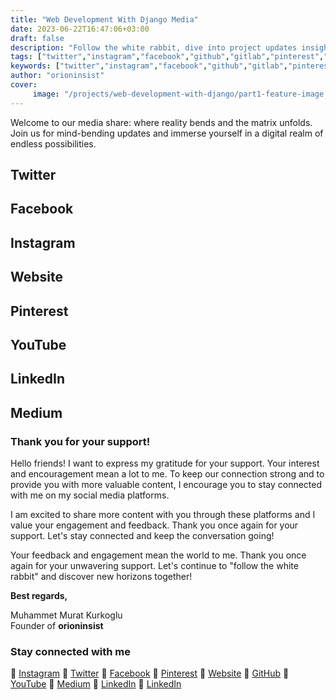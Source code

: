 ```yaml
---
title: "Web Development With Django Media"
date: 2023-06-22T16:47:06+03:00
draft: false
description: "Follow the white rabbit, dive into project updates insights. Stay connected in our media matrix for the latest posts."
tags: ["twitter","instagram","facebook","github","gitlab","pinterest","medium","linkedin","youtube","odysee","twitch"]
keywords: ["twitter","instagram","facebook","github","gitlab","pinterest","medium","linkedin","youtube","odysee","twitch"]
author: "orioninsist"
cover: 
     image: "/projects/web-development-with-django/part1-feature-image.png"
---
```


Welcome to our media share: where reality bends and the matrix unfolds. Join us for mind-bending updates and immerse yourself in a digital realm of endless possibilities.

## Twitter

## Facebook

## Instagram

## Website

## Pinterest

## YouTube

## LinkedIn

## Medium


### Thank you for your support! 

Hello friends! I want to express my gratitude for your support. Your interest and encouragement mean a lot to me. To keep our connection strong and to provide you with more valuable content, I encourage you to stay connected with me on my social media platforms.

I am excited to share more content with you through these platforms and I value your engagement and feedback. Thank you once again for your support. Let's stay connected and keep the conversation going!

Your feedback and engagement mean the world to me. Thank you once again for your unwavering support.
Let's continue to "follow the white rabbit" and discover new horizons together!

**Best regards,**

Muhammet Murat Kurkoglu\
Founder of **orioninsist**

### Stay connected with me

🔗 [Instagram](https://www.instagram.com/insistorion/)
🔗 [Twitter](https://twitter.com/InsistOrion)
🔗 [Facebook](https://www.facebook.com/insistorion)
🔗 [Pinterest](https://www.pinterest.com/orioninsist/)
🔗 [Website](https://orioninsist.org/)
🔗 [GitHub](https://github.com/orioninsist)
🔗 [YouTube](https://www.youtube.com/@orioninsist-official/)
🔗 [Medium](https://orioninsist.dev/)
🔗 [LinkedIn](https://www.linkedin.com/in/muhammet-murat-kurkoglu/)
🔗 [LinkedIn](https://www.linkedin.com/company/orioninsist/)